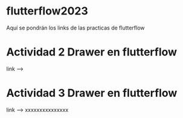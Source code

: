 # flutterflow2023
Aquí se pondrán los links de las practicas de flutterflow

# Actividad 2 Drawer en flutterflow
link -->

# Actividad 3 Drawer en flutterflow
link --> xxxxxxxxxxxxxxx
